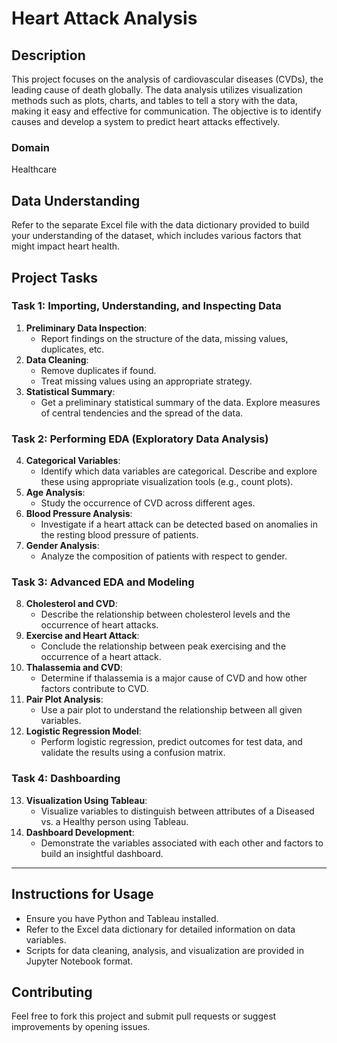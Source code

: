 # Heart Attack Analysis

## Description
This project focuses on the analysis of cardiovascular diseases (CVDs), the leading cause of death globally. The data analysis utilizes visualization methods such as plots, charts, and tables to tell a story with the data, making it easy and effective for communication. The objective is to identify causes and develop a system to predict heart attacks effectively.

### Domain
Healthcare

## Data Understanding
Refer to the separate Excel file with the data dictionary provided to build your understanding of the dataset, which includes various factors that might impact heart health.

## Project Tasks

### Task 1: Importing, Understanding, and Inspecting Data
1. **Preliminary Data Inspection**:
   - Report findings on the structure of the data, missing values, duplicates, etc.
2. **Data Cleaning**:
   - Remove duplicates if found.
   - Treat missing values using an appropriate strategy.
3. **Statistical Summary**:
   - Get a preliminary statistical summary of the data. Explore measures of central tendencies and the spread of the data.

### Task 2: Performing EDA (Exploratory Data Analysis)
4. **Categorical Variables**:
   - Identify which data variables are categorical. Describe and explore these using appropriate visualization tools (e.g., count plots).
5. **Age Analysis**:
   - Study the occurrence of CVD across different ages.
6. **Blood Pressure Analysis**:
   - Investigate if a heart attack can be detected based on anomalies in the resting blood pressure of patients.
7. **Gender Analysis**:
   - Analyze the composition of patients with respect to gender.

### Task 3: Advanced EDA and Modeling
8. **Cholesterol and CVD**:
   - Describe the relationship between cholesterol levels and the occurrence of heart attacks.
9. **Exercise and Heart Attack**:
   - Conclude the relationship between peak exercising and the occurrence of a heart attack.
10. **Thalassemia and CVD**:
    - Determine if thalassemia is a major cause of CVD and how other factors contribute to CVD.
11. **Pair Plot Analysis**:
    - Use a pair plot to understand the relationship between all given variables.
12. **Logistic Regression Model**:
    - Perform logistic regression, predict outcomes for test data, and validate the results using a confusion matrix.

### Task 4: Dashboarding
13. **Visualization Using Tableau**:
    - Visualize variables to distinguish between attributes of a Diseased vs. a Healthy person using Tableau.
14. **Dashboard Development**:
    - Demonstrate the variables associated with each other and factors to build an insightful dashboard.

---

## Instructions for Usage
- Ensure you have Python and Tableau installed.
- Refer to the Excel data dictionary for detailed information on data variables.
- Scripts for data cleaning, analysis, and visualization are provided in Jupyter Notebook format.

## Contributing
Feel free to fork this project and submit pull requests or suggest improvements by opening issues.
